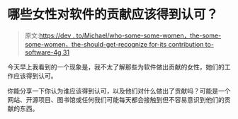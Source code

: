 # 哪些女性对软件的贡献应该得到认可？

> 原文:[https://dev . to/Michael/who-some-some-women，the-some-some-women，the-should-get-recognize for-its contribution to-software-4g 31](https://dev.to/michael/who-are-some-women-that-should-get-recognition-for-their-contributions-to-software-4g31)

今天早上我看到的一个现象是，我不太了解那些为软件做出贡献的女性，她们的工作应该得到认可。

你能分享一下你认为谁应该得到认可，以及他们对什么做出了贡献吗？可能是一个网站、开源项目、图书馆或任何我们可能每天都会接触到但不容易意识到他们的贡献的东西。